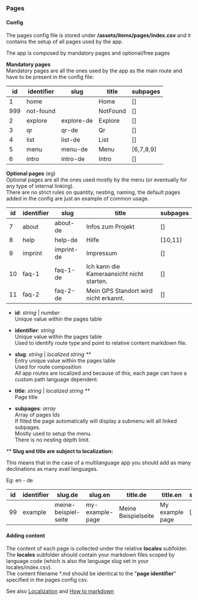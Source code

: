 ### Pages

#### Config

The pages config file is stored under **/assets/items/pages/index.csv** and it contains the setup of all pages used by the app.

The app is composed by mandatory pages and optional/free pages

**Mandatory pages**\
Mandatory pages are all the ones used by the app as the main route and have to be present in the config file:

| id  | identifier | slug       | title    | subpages  |
| --- | ---------- | ---------- | -------- | --------- |
| 1   | home       |            | Home     | []        |
| 999 | not-found  |            | NotFound | []        |
| 2   | explore    | explore-de | Explore  | []        |
| 3   | qr         | qr-de      | Qr       | []        |
| 4   | list       | list-de    | List     | []        |
| 5   | menu       | menu-de    | Menu     | [6,7,8,9] |
| 6   | intro      | intro-de   | Intro    | []        |

**Optional pages** (eg)\
Optional pages are all the ones used mostly by the menu (or eventually for any type of internal linking).\
There are no strict rules on quantity, nesting, naming, the default pages added in the config are just an example of common usage.

| id  | identifier | slug       | title                                     | subpages |
| --- | ---------- | ---------- | ----------------------------------------- | -------- |
| 7   | about      | about-de   | Infos zum Projekt                         | []       |
| 8   | help       | help-de    | Hilfe                                     | [10,11]  |
| 9   | imprint    | imprint-de | Impressum                                 | []       |
| 10  | faq-1      | faq-1-de   | Ich kann die Kameraansicht nicht starten. | []       |
| 11  | faq-2      | faq-2-de   | Mein GPS Standort wird nicht erkannt.     | []       |

- **id**: _string_ | _number_\
  Unique value within the pages table

- **identifier**: _string_\
  Unique value within the pages table\
  Used to identify route type and point to relative content markdown file.

- **slug**: _string_ | _localized string_ _\*\*_ \
  Entry unique value within the pages table\
  Used for route composition\
  All app routes are localized and because of this, each page can have a custom path language dependent.

- **title**: _string_ | _localized string_ _\*\*_ \
  Page title

- **subpages**: _array_ \
  Array of pages Ids\
  If filled the page automatically will display a submenu will all linked subpages.\
  Mostly used to setup the menu.\
  There is no nesting depth limit.

_\*\*_ **Slug and title are subject to localization:**

This means that in the case of a multilanguage app you should add as many declinations as many avail languages.

Eg: en - de

| id  | identifier | slug.de              | slug.en         | title.de            | title.en        | subpages |
| --- | ---------- | -------------------- | --------------- | ------------------- | --------------- | -------- |
| 99  | example    | meine-beispiel-seite | my-example-page | Meine Beispielseite | My example page | []       |

#### Adding content

The content of each page is collected under the relative **locales** subfolder.\
The **locales** subfolder should contain your markdown files scoped by language code (which is also the language slug set in your locales/index.csv).\
The content filename \*.md should be identical to the "**page identifier**" specified in the pages config csv.

See also [Localization](/reference/localization/index.md) and [How to markdown](/reference/markdown/index.md)

